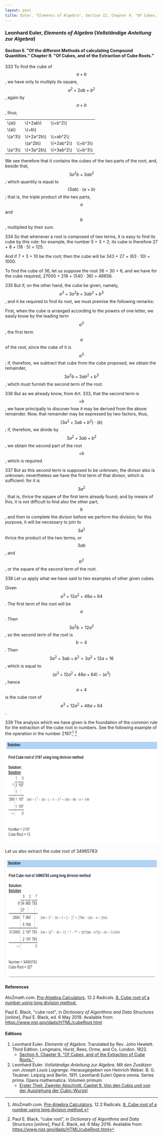 ```yaml
---
layout: post
title: Euler, "Elements of Algebra", Section II, Chapter 9. "Of Cubes, and of the Extraction of Cube Roots."
---
```


### Leonhard Euler, *Elements of Algebra* (*Vollständige Anleitung zur Algebra*)

#### Section II. "Of the different Methods of calculating Compound Quantities." Chapter 9. "Of Cubes, and of the Extraction of Cube Roots."

<span class="art">333</span> To find the cube of $$a+b$$, we have only to multiply its square,
$$a^2+2ab+b^2$$, again by $$a+b$$, thus;

<table>
<tbody>
  <tr>
    <td>\(a\)</td>
    <td>\(+2ab\)</td>
    <td>\(+b^2\)</td>
    <td></td>
  </tr>
  <tr>
    <td class="underline">\(a\)</td>
    <td class="underline">\(+b\)</td>
    <td class="underline"></td>
    <td class="underline"></td>
  </tr>
  <tr>
    <td>\(a^3\)<br></td>
    <td>\(+2a^2b\)</td>
    <td>\(+ab^2\)</td>
    <td></td>
  </tr>
  <tr>
    <td class="underline"></td>
    <td class="underline">\(a^2b\)</td>
    <td class="underline">\(+2ab^2\)</td>
    <td class="underline">\(+b^3\)</td>
  </tr>
  <tr>
    <td>\(a^3\)</td>
    <td>\(+3a^2b\)</td>
    <td>\(+3ab^2\)</td>
    <td>\(+b^3\)</td>
  </tr>
</tbody>
</table>

We see therefore that it contains the cubes of the two
parts of the root, and, beside that, $$3a^2b+3ab^2$$;
which quantity is equal to $$(3ab)\cdot (a+b)$$; that is,
the triple product of the two parts, $$a$$ and $$b$$,
multiplied by their sum.

<span class="art">334</span> So that whenever a root is composed of two terms, it
is easy to find its cube by this rule: for example,
the number 5 = 3 + 2; its cube is therefore
27 + 8 + (18 · 5) = 125.

And if 7 + 3 = 10 be the root; then the cube will be
343 + 27 + (63 · 10) = 1000.

To find the cube of 36, let us suppose the root
36 = 30 + 6, and we have for the cube required,
27000 + 216 + (540 · 36) = 46656.

<span class="art">335</span> But if, on the other hand, the cube be given, namely,
$$a^3+3a^2b+3ab^2+b^3$$, and it be required to find its root,
we must premise the following remarks:

First, when the cube is arranged according to the powers
of one letter, we easily know by the leading term $$a^3$$, the
first term $$a$$ of the root, since the cube of it is $$a^3$$;
if, therefore, we subtract that cube from the cube proposed,
we obtain the remainder, $$3a^2b + 3ab^2 + b^3$$, which must furnish
the second term of the root.

<span class="art">336</span> But as we already know, from <span class="artref">Art. 333</span>, that the
second term is $$+b$$, we have principally to discover how it
may be derived from the above remainder.
Now, that remainder may be expressed by two factors,
thus, $$(3a^2+3ab+b^2) \cdot (b)$$;
if, therefore, we divide by $$3a^2+3ab+b^2$$,
we obtain the second part of the root $$+b$$, which is required.

<span class="art">337</span> But as this second term is supposed to be unknown,
the divisor also is unknown; nevertheless we have
the first term of that divisor, which is sufficient: for it is
$$3a^2$$, that is, thrice the square of the first term already found;
and by means of this, it is not difficult to find also the other
part, $$b$$, and then to complete the divisor before we perform
the division; for this purpose, it will be necessary to join to
$$3a^2$$ thrice the product of the two terms, or $$3ab$$, and $$b^2$$, or
the square of the second term of the root.

<span class="art">338</span> Let us apply what we have said to two examples of
other given cubes.

Given $$a^3+12a^2+48a+64$$. The first term of the root will be $$a$$.
Then $$3a^2b=12a^2$$, so the second term of the root is $$b=4$$.
Then $$3a^2+3ab+b^2=3a^2+12a+16$$, which is equal to
$$(a^3+12a^2+48a+64)-(a^3)$$, hence $$a+4$$ is the cube root
of $$a^3+12a^2+48a+64$$.



<span class="art">339</span> The analysis which we have given is the foundation
of the common rule for the extraction of the cube root in
numbers. See the following example of the operation in the
number 2197:[^1] [^2]

[^1]: AtoZmath.com. [Pre-Algebra Calculators](https://atozmath.com/Menu/PreAlgebra.aspx). 12.2 Radicals. [8. Cube root of a number using long division method.](https://atozmath.com/Pow_Root_DivMethod.aspx?q=8)

[^2]: Paul E. Black, "cube root", in *Dictionary of Algorithms and Data Structures* \[online\], Paul E. Black, ed. 6 May 2019. Available from: <https://www.nist.gov/dads/HTML/cubeRoot.html>

<a href="https://atozmath.com/Pow_Root_DivMethod.aspx?q=8">
<img src="/assets/euler/atozmath2197.png" title="AtoZmath.com" alt="AtoZmath.com. Cube root of 2197 using long division" width="700" height="340">
</a>

Let us also extract the cube root of 34965783:

<a href="https://atozmath.com/Pow_Root_DivMethod.aspx?q=8">
<img src="/assets/euler/atozmath34965783.png" title="AtoZmath.com" alt="AtoZmath.com. Cube root 34965783 using long division" width="700" height="394">
</a>

#### References

AtoZmath.com. [Pre-Algebra Calculators](https://atozmath.com/Menu/PreAlgebra.aspx). 12.2 Radicals. [8. Cube root of a number using long division method.](https://atozmath.com/Pow_Root_DivMethod.aspx?q=8)

Paul E. Black, "cube root", in *Dictionary of Algorithms and Data Structures* \[online\], Paul E. Black, ed. 6 May 2019. Available from: <https://www.nist.gov/dads/HTML/cubeRoot.html>

#### Editions

1. Leonhard Euler. *Elements of Algebra*. Translated by Rev. John Hewlett. Third Edition. Longmans, Hurst, Rees, Orme, and Co. London. 1822.
    - [Section II. Chapter 9. "Of Cubes, and of the Extraction of Cube Roots."](/assets/euler/en/II-9.pdf)
2. Leonhard Euler. *Vollständige Anleitung zur Algebra. Mit den Zusätzen von Joseph Louis Lagrange.* Herausgegeben von Heinrich Weber. B. G. Teubner. Leipzig and Berlin. 1911. Leonhardi Euleri Opera omnia. Series prima. Opera mathematica. Volumen primum.
    - [Erster Theil. Zweyter Abschnitt. Capitel 9. Von den Cubis und von der Ausziehung der Cubic-Wurzel](/assets/euler/de/I-II-9.pdf)